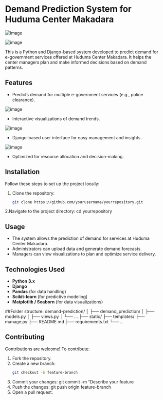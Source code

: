 # Demand Prediction System for Huduma Center Makadara

![image](https://github.com/user-attachments/assets/1b057679-9f32-49b9-81ec-399c8f3d32dd)

![image](https://github.com/user-attachments/assets/a31b99c5-e287-4a54-8823-0e9d75e4893d)


This is a Python and Django-based system developed to predict demand for e-government services offered at Huduma Center Makadara. It helps the center managers plan and make informed decisions based on demand patterns.

## Features
- Predicts demand for multiple e-government services (e.g., police clearance).

![image](https://github.com/user-attachments/assets/7af24ad8-4995-4b12-9c4f-3da582b22621)

  
- Interactive visualizations of demand trends.

![image](https://github.com/user-attachments/assets/e12fc338-ac04-4c54-bf74-190d6f2cb9bf)

  
- Django-based user interface for easy management and insights.

![image](https://github.com/user-attachments/assets/03c3ca41-8f83-4dd2-8935-b66c4a1a4ac3)


- Optimized for resource allocation and decision-making.

## Installation
Follow these steps to set up the project locally:

1. Clone the repository:
   ```bash
   git clone https://github.com/yourusername/yourrepository.git
2.Navigate to the project directory:
cd yourrepository

## Usage
- The system allows the prediction of demand for services at Huduma Center Makadara.
- Administrators can upload data and generate demand forecasts.
- Managers can view visualizations to plan and optimize service delivery.

## Technologies Used
- **Python 3.x**
- **Django**
- **Pandas** (for data handling)
- **Scikit-learn** (for predictive modeling)
- **Matplotlib / Seaborn** (for data visualizations)

##Folder structure:
demand-prediction/
│
├── demand_prediction/
│   ├── models.py
│   ├── views.py
│   └── ...
├── static/
├── templates/
├── manage.py
├── README.md
├── requirements.txt
└── ...


## Contributing
Contributions are welcome! To contribute:

1. Fork the repository.
2. Create a new branch:
   ```bash
   git checkout -b feature-branch
3. Commit your changes:
   git commit -m "Describe your feature
4. Push the changes:
   git push origin feature-branch
5. Open a pull request.
